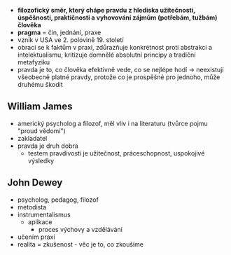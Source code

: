 - **filozofický směr, který chápe pravdu z hlediska užitečnosti, úspěšnosti, praktičnosti a vyhovování zájmům (potřebám, tužbám) člověka**
- **pragma** = čin, jednání, praxe
- vznik v USA ve 2. polovině 19. století
- obrací se k faktům v praxi, zdůrazňuje konkrétnost proti abstrakci a intelektualismu, kritizuje domnělé absolutní principy a tradiční metafyziku
- pravda je to, co člověka efektivně vede, co se nejlépe hodí → neexistují všeobecně platné pravdy, protože co je prospěšné pro jednoho, může druhému škodit

## William James
- americký psycholog a filozof, měl vliv i na literaturu (tvůrce pojmu "proud vědomí")
- zakladatel
- pravda je druh dobra
	- testem pravdivosti je užitečnost, práceschopnost, uspokojivé výsledky

## John Dewey
- psycholog, pedagog, filozof
- metodista
- instrumentalismus
	- aplikace
		- proces výchovy a vzdělávání
- učením praxí
- realita = zkušenost - věc je to, co zkoušíme